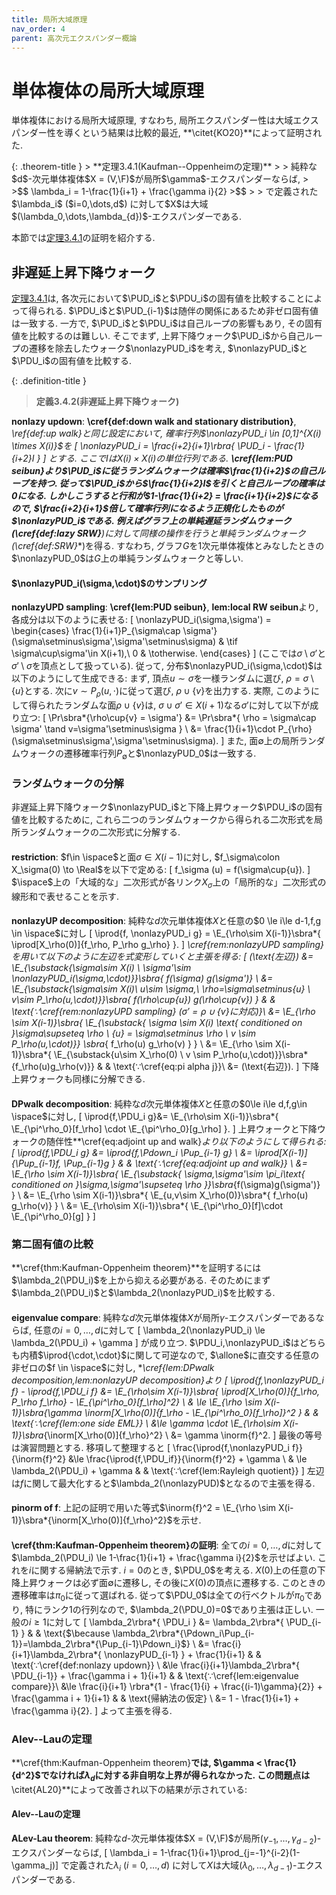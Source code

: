 ```yaml
---
title: 局所大域原理
nav_order: 4
parent: 高次元エクスパンダー概論
---
```


# 単体複体の局所大域原理
単体複体における局所大域原理, すなわち, 局所エクスパンダー性は大域エクスパンダー性を導くという結果は比較的最近, **\citet{KO20}**によって証明された.

<div id="thm:Kaufman-Oppenheim_theorem" markdown="1">
{: .theorem-title }
> **定理3.4.1(Kaufman--Oppenheimの定理)**
>
> 純粋な$d$-次元単体複体$X = (V,\F)$が局所$\gamma$-エクスパンダーならば, 
>
>$$
\lambda_i = 1-\frac{1}{i+1} + \frac{\gamma i}{2}
>$$
>
> で定義された$\lambda_i$ ($i=0,\dots,d$) に対して$X$は大域$(\lambda_0,\dots,\lambda_{d})$-エクスパンダーである.
</div>

本節では[定理3.4.1](#thm:Kaufman-Oppenheim_theorem)の証明を紹介する.

## 非遅延上昇下降ウォーク
[定理3.4.1](#thm:Kaufman-Oppenheim_theorem)は, 各次元において$\PUD_i$と$\PDU_i$の固有値を比較することによって得られる. $\PDU_i$と$\PUD_{i-1}$は随伴の関係にあるため非ゼロ固有値は一致する. 一方で, $\PUD_i$と$\PDU_i$は自己ループの影響もあり, その固有値を比較するのは難しい. そこでまず, 上昇下降ウォーク$\PUD_i$から自己ループの遷移を除去したウォーク$\nonlazyPUD_i$を考え, $\nonlazyPUD_i$と$\PDU_i$の固有値を比較する.

{: .definition-title }
> **定義3.4.2(非遅延上昇下降ウォーク)**


**nonlazy updown**: **\cref{def:down walk and stationary distribution}**, **\ref{def:up walk}**と同じ設定において, 確率行列$\nonlazyPUD_i \in [0,1]^{X(i) \times X(i)}$を
\[ \nonlazyPUD_i = \frac{i+2}{i+1}\rbra*{ \PUD_i - \frac{1}{i+2}I } \]
とする. ここで$I$は$X(i)\times X(i)$の単位行列である.
**\cref{lem:PUD seibun}**より$\PUD_i$に従うランダムウォークは確率$\frac{1}{i+2}$の自己ループを持つ. 従って$\PUD_i$から$\frac{1}{i+2}I$を引くと自己ループの確率は$0$になる. しかしこうすると行和が$1-\frac{1}{i+2} = \frac{i+1}{i+2}$になるので, $\frac{i+2}{i+1}$倍して確率行列になるよう正規化したものが$\nonlazyPUD_i$である. 例えばグラフ上の単純遅延ランダムウォーク(**\cref{def:lazy SRW}**)に対して同様の操作を行うと単純ランダムウォーク(**\cref{def:SRW}**)を得る. すなわち, グラフ$G$を$1$次元単体複体とみなしたときの$\nonlazyPUD_0$は$G$上の単純ランダムウォークと等しい.
#### $\nonlazyPUD_i(\sigma,\cdot)$のサンプリング
**nonlazyUPD sampling**: **\cref{lem:PUD seibun}**, **lem:local RW seibun**より, 各成分は以下のように表せる:
\[
    \nonlazyPUD_i(\sigma,\sigma') = \begin{cases}
        \frac{1}{i+1}P_{\sigma\cap \sigma'}(\sigma\setminus\sigma',\sigma'\setminus\sigma)	& \tif \sigma\cup\sigma'\in X(i+1),\\
        0 & \totherwise.
    \end{cases}
\]
(ここでは$\sigma\setminus\sigma'$と$\sigma'\setminus\sigma$を頂点として扱っている). 従って, 分布$\nonlazyPUD_i(\sigma,\cdot)$は以下のようにして生成できる: まず, 頂点$u \sim \sigma$を一様ランダムに選び, $\rho = \sigma\setminus\{u\}$とする. 次に$v\sim P_\rho(u,\cdot)$に従って選び, $\rho\cup\{v\}$を出力する. 実際, このようにして得られたランダムな面$\rho\cup\{v\}$は, $\sigma\cup\sigma'\in X(i+1)$なる$\sigma'$に対して以下が成り立つ:
\[
    \Pr\sbra*{\rho\cup\{v\} = \sigma'} &= \Pr\sbra*{ \rho = \sigma\cap \sigma' \tand v=\sigma'\setminus\sigma } \\
    &= \frac{1}{i+1}\cdot P_{\rho}(\sigma\setminus\sigma',\sigma'\setminus\sigma).
\]
また, 面$\emptyset$上の局所ランダムウォークの遷移確率行列$P_\emptyset$と$\nonlazyPUD_0$は一致する.

### ランダムウォークの分解
非遅延上昇下降ウォーク$\nonlazyPUD_i$と下降上昇ウォーク$\PDU_i$の固有値を比較するために, これら二つのランダムウォークから得られる二次形式を局所ランダムウォークの二次形式に分解する.
#### 
**restriction**: $f\in \ispace$と面$\sigma\in X(i-1)$に対し, $f_\sigma\colon X_\sigma(0) \to \Real$を以下で定める:
\[
    f_\sigma (u) = f(\sigma\cup\{u\}).
\]
$\ispace$上の「大域的な」二次形式が各リンク$X_\sigma$上の「局所的な」二次形式の線形和で表せることを示す.
#### 
**nonlazyUP decomposition**: 純粋な$d$次元単体複体$X$と任意の$0 \le i\le d-1,f,g \in \ispace$に対し
\[ \iprod{f, \nonlazyPUD_i g} = \E_{\rho\sim X(i-1)}\sbra*{ \iprod[X_\rho(0)]{f_\rho, P_\rho g_\rho} }. \]
**\cref{rem:nonlazyUPD sampling}**を用いて以下のように左辺を式変形していくと主張を得る:
\[
    (\text{左辺}) &= \E_{\substack{\sigma\sim X(i) \\ \sigma'\sim \nonlazyPUD_i(\sigma,\cdot)}}\sbra*{ f(\sigma) g(\sigma')} \\
    &= \E_{\substack{\sigma\sim X(i)\\ u\sim \sigma,\\ \rho=\sigma\setminus\{u\} \\ v\sim P_\rho(u,\cdot)}}\sbra*{ f(\rho\cup\{u\}) g(\rho\cup\{v\}) } & & \text{$\because$\cref{rem:nonlazyUPD sampling} ($\sigma'=\rho\cup\{v\}$に対応)}\\
    &= \E_{\rho \sim X(i-1)}\sbra*{ \E_{\substack{ \sigma \sim X(i) \text{ conditioned on }\sigma\supseteq \rho \\ \{u\} = \sigma\setminus \rho \\ v \sim P_\rho(u,\cdot)}} \sbra*{ f_\rho(u) g_\rho(v) } } \\
    &=  \E_{\rho \sim X(i-1)}\sbra*{ \E_{\substack{u\sim X_\rho(0) \\ v \sim P_\rho(u,\cdot)}}\sbra*{f_\rho(u)g_\rho(v)}} & & \text{$\because$\cref{eq:pi alpha j}}\\
    &= (\text{右辺}).
\]
下降上昇ウォークも同様に分解できる.
#### 
**DPwalk decomposition**: 純粋な$d$次元単体複体$X$と任意の$0\le i\le d,f,g\in \ispace$に対し,
\[
    \iprod{f,\PDU_i g}&= \E_{\rho\sim X(i-1)}\sbra*{ \E_{\pi^\rho_0}[f_\rho] \cdot \E_{\pi^\rho_0}[g_\rho] }.
\]
上昇ウォークと下降ウォークの随伴性**\cref{eq:adjoint up and walk}**より以下のようにして得られる:
\[
    \iprod{f,\PDU_i g} &= \iprod{f,\Pdown_i \Pup_{i-1} g} \\
    &= \iprod[X(i-1)]{\Pup_{i-1}f, \Pup_{i-1}g } & & \text{$\because$\cref{eq:adjoint up and walk}} \\
    &= \E_{\rho \sim X(i-1)}\sbra*{ \E_{\substack{ \sigma,\sigma'\sim \pi_i\text{ conditioned on }\sigma,\sigma'\supseteq \rho }}\sbra*{f(\sigma)g(\sigma')} } \\
    &= \E_{\rho \sim X(i-1)}\sbra*{ \E_{u,v\sim X_\rho(0)}\sbra*{ f_\rho(u) g_\rho(v)} } \\
    &= \E_{\rho\sim X(i-1)}\sbra*{ \E_{\pi^\rho_0}[f]\cdot \E_{\pi^\rho_0}[g] }
\]

### 第二固有値の比較
**\cref{thm:Kaufman-Oppenheim theorem}**を証明するには$\lambda_2(\PDU_i)$を上から抑える必要がある. そのためにまず$\lambda_2(\PDU_i)$と$\lambda_2(\nonlazyPUD_i)$を比較する.
#### 
**eigenvalue compare**: 純粋な$d$次元単体複体$X$が局所$\gamma$-エクスパンダーであるならば, 任意の$i=0,\dots,d$に対して
\[ \lambda_2(\nonlazyPUD_i) \le \lambda_2(\PDU_i) + \gamma \]
が成り立つ.
$\PDU_i,\nonlazyPUD_i$はどちらも内積$\iprod{\cdot,\cdot}$に関して可逆なので, $\allone$に直交する任意の非ゼロの$f \in \ispace$に対し, **\cref{lem:DPwalk decomposition,lem:nonlazyUP decomposition}**より
\[
    \iprod{f,\nonlazyPUD_i f} - \iprod{f,\PDU_i f} &= \E_{\rho\sim X(i-1)}\sbra*{ \iprod[X_\rho(0)]{f_\rho, P_\rho f_\rho} - \E_{\pi^\rho_0}[f_\rho]^2}  \\
    & \le \E_{\rho \sim X(i-1)}\sbra*{\gamma \inorm[X_\rho(0)]{f_\rho - \E_{\pi^\rho_0}[f_\rho]}^2 } & & \text{$\because$\cref{lem:one side EML}} \\
    &\le \gamma \cdot \E_{\rho\sim X(i-1)}\sbra*{\inorm[X_\rho(0)]{f_\rho}^2} \\
    &= \gamma \inorm{f}^2.
\]
最後の等号は演習問題とする. 移項して整理すると
\[
    \frac{\iprod{f,\nonlazyPUD_i f}}{\inorm{f}^2} &\le \frac{\iprod{f,\PDU_if}}{\inorm{f}^2} + \gamma \\
    & \le \lambda_2(\PDU_i) + \gamma & & \text{$\because$\cref{lem:Rayleigh quotient}}
\]
左辺は$f$に関して最大化すると$\lambda_2(\nonlazyPUD)$となるので主張を得る.

#### 
**pinorm of f**: 上記の証明で用いた等式$\inorm{f}^2  = \E_{\rho \sim X(i-1)}\sbra*{\inorm[X_\rho(0)]{f_\rho}^2}$を示せ.

#### 
**\cref{thm:Kaufman-Oppenheim theorem}の証明**: 全ての$i=0,\dots,d$に対して$\lambda_2(\PDU_i) \le 1-\frac{1}{i+1} + \frac{\gamma i}{2}$を示せばよい. これを$i$に関する帰納法で示す.
$i=0$のとき, $\PDU_0$を考える. $X(0)$上の任意の下降上昇ウォークは必ず面$\emptyset$に遷移し, その後に$X(0)$の頂点に遷移する. このときの遷移確率は$\pi_0$に従って選ばれる. 従って$\PDU_0$は全ての行ベクトルが$\pi_0$であり, 特にランク$1$の行列なので, $\lambda_2(\PDU_0)=0$であり主張は正しい.
一般の$i \ge 1$に対して
\[
    \lambda_2\rbra*{ \PDU_i } &= \lambda_2\rbra*{ \PUD_{i-1} } & & \text{$\because \lambda_2\rbra*{\Pdown_i\Pup_{i-1}}=\lambda_2\rbra*{\Pup_{i-1}\Pdown_i}$} \\
    &= \frac{i}{i+1}\lambda_2\rbra*{ \nonlazyPUD_{i-1} } + \frac{1}{i+1} & & \text{$\because$\cref{def:nonlazy updown}} \\
    &\le \frac{i}{i+1}\lambda_2\rbra*{ \PDU_{i-1}} + \frac{\gamma i + 1}{i+1} & & \text{$\because$\cref{lem:eigenvalue compare}}\\
    &\le \frac{i}{i+1} \rbra*{1 - \frac{1}{i} + \frac{(i-1)\gamma}{2}} + \frac{\gamma i + 1}{i+1} & & \text{帰納法の仮定} \\
    &= 1 - \frac{1}{i+1} + \frac{\gamma i}{2}.
\]
よって主張を得る.

### Alev--Lauの定理
**\cref{thm:Kaufman-Oppenheim theorem}**では, $\gamma < \frac{1}{d^2}$でなければ$\lambda_d$に対する非自明な上界が得られなかった. この問題点は**\citet{AL20}**によって改善され以下の結果が示されている:
#### Alev--Lauの定理
**ALev-Lau theorem**: 純粋な$d$-次元単体複体$X = (V,\F)$が局所$(\gamma_{-1},\dots,\gamma_{d-2})$-エクスパンダーならば,
\[ \lambda_i = 1-\frac{1}{i+1}\prod_{j=-1}^{i-2}(1-\gamma_j)\]
で定義された$\lambda_i$ ($i=0,\dots,d$) に対して$X$は大域$(\lambda_0,\dots,\lambda_{d-1})$-エクスパンダーである.
